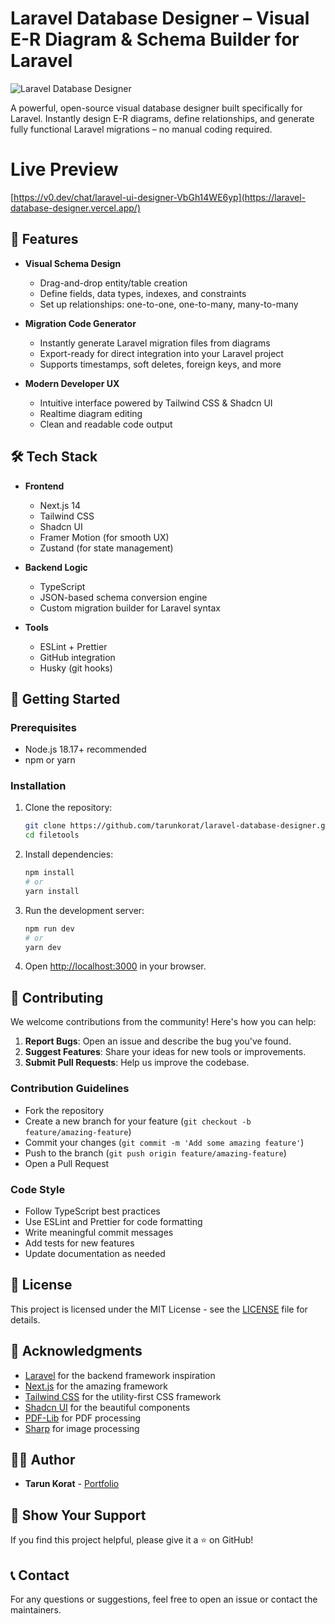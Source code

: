 # Laravel Database Designer – Visual E-R Diagram & Schema Builder for Laravel

![Laravel Database Designer](public/logo.svg)

A powerful, open-source visual database designer built specifically for Laravel. Instantly design E-R diagrams, define relationships, and generate fully functional Laravel migrations – no manual coding required.

# **Live Preview**
[https://v0.dev/chat/laravel-ui-designer-VbGh14WE6yp](https://laravel-database-designer.vercel.app/)

## 🚀 Features

- **Visual Schema Design**
  - Drag-and-drop entity/table creation
  - Define fields, data types, indexes, and constraints
  - Set up relationships: one-to-one, one-to-many, many-to-many

- **Migration Code Generator**
  - Instantly generate Laravel migration files from diagrams
  - Export-ready for direct integration into your Laravel project
  - Supports timestamps, soft deletes, foreign keys, and more

- **Modern Developer UX**
  - Intuitive interface powered by Tailwind CSS & Shadcn UI
  - Realtime diagram editing
  - Clean and readable code output

## 🛠️ Tech Stack

- **Frontend**
  - Next.js 14
  - Tailwind CSS
  - Shadcn UI
  - Framer Motion (for smooth UX)
  - Zustand (for state management)

- **Backend Logic**
  - TypeScript
  - JSON-based schema conversion engine
  - Custom migration builder for Laravel syntax

- **Tools**
  - ESLint + Prettier
  - GitHub integration
  - Husky (git hooks)

## 🚀 Getting Started

### Prerequisites

- Node.js 18.17+ recommended
- npm or yarn

### Installation

1. Clone the repository:
   ```bash
   git clone https://github.com/tarunkorat/laravel-database-designer.git
   cd filetools
   ```

2. Install dependencies:
   ```bash
   npm install
   # or
   yarn install
   ```

3. Run the development server:
   ```bash
   npm run dev
   # or
   yarn dev
   ```

4. Open [http://localhost:3000](http://localhost:3000) in your browser.

## 🤝 Contributing

We welcome contributions from the community! Here's how you can help:

1. **Report Bugs**: Open an issue and describe the bug you've found.
2. **Suggest Features**: Share your ideas for new tools or improvements.
3. **Submit Pull Requests**: Help us improve the codebase.

### Contribution Guidelines

- Fork the repository
- Create a new branch for your feature (`git checkout -b feature/amazing-feature`)
- Commit your changes (`git commit -m 'Add some amazing feature'`)
- Push to the branch (`git push origin feature/amazing-feature`)
- Open a Pull Request

### Code Style

- Follow TypeScript best practices
- Use ESLint and Prettier for code formatting
- Write meaningful commit messages
- Add tests for new features
- Update documentation as needed

## 📝 License

This project is licensed under the MIT License - see the [LICENSE](LICENSE) file for details.

## 🙏 Acknowledgments

- [Laravel](https://laravel.com/)  for the backend framework inspiration
- [Next.js](https://nextjs.org/) for the amazing framework
- [Tailwind CSS](https://tailwindcss.com/) for the utility-first CSS framework
- [Shadcn UI](https://ui.shadcn.com/) for the beautiful components
- [PDF-Lib](https://pdf-lib.js.org/) for PDF processing
- [Sharp](https://sharp.pixelplumbing.com/) for image processing

## 👨‍💻 Author

- **Tarun Korat** - [Portfolio](https://tarun-korat.vercel.app/)

## 🌟 Show Your Support

If you find this project helpful, please give it a ⭐️ on GitHub!

## 📞 Contact

For any questions or suggestions, feel free to open an issue or contact the maintainers.
